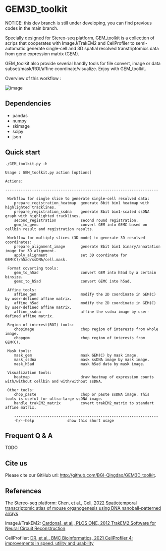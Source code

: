 # GEM3D_toolkit

NOTICE: this dev branch is still under developing, you can find previous codes in the main branch.

Specially designed for Stereo-seq platform, GEM_toolkit is a collection of scrips that cooperates with ImageJ/TrakEM2 and CellProfiler to semi-automatic generate single-cell and 3D spatial resolved transtriptomics data from gene expression matrix (GEM).

GEM_toolkit also provide severial handly tools for file convert, image or data subset/mask/ROI/affine coordinate/visualize. Enjoy with GEM_toolkit.

Overview of this workflow :

![image](https://user-images.githubusercontent.com/8720584/215430450-8a238a31-4f88-4726-8d22-dd33b51bf8a3.png)

## Dependencies

* pandas
* numpy
* skimage
* scipy
* json

## Quick start

```
./GEM_toolkit.py -h

Usage : GEM_toolkit.py action [options]

Actions:

---------------------------------------------------------------------

 Workflow for single slice to generate single-cell resolved data:
    prepare_registration_heatmap  generate 8bit bin1 heatmap with highlighted tracklines.
    prepare_registration_ssdna    generate 8bit bin1-scaled ssDNA graph with highlighted tracklines.
    second_registration           second round registration.
    gem_to_gemc                   convert GEM into GEMC based on cellbin result and registration results.

 Workflow for multiply slices (3D mode) to generate 3D resolved coordinates:
    prepare_alignment_image       generate 8bit bin1 binary/annatation image for 3D alignment.
    apply_alignment               set 3D coordinate for GEM(C)/h5ad/ssDNA/cell.mask.

 Format coverting tools:
    gem_to_h5ad                   convert GEM into h5ad by a certain binsize.
    gemc_to_h5ad                  convert GEMC into h5ad.

 Affine tools:
    affine_gem                    modify the 2D coordinate in GEM(C) by user-defined affine matrix.
    affine_h5ad                   modify the 2D coordinate in GEM(C) by user-defined affine matrix.
    affine_ssdna                  affine the ssdna image by user-defined affine matrix.

 Region of interest(ROI) tools:
    chopimage                     chop region of interests from whole image.
    chopgem                       chop region of interests from GEM(C).

 Mask tools:
    mask_gem                      mask GEM(C) by mask image.
    mask_ssdna                    mask ssDNA image by mask image.
    mask_h5ad                     mask h5ad data by mask image.

 Visualization tools:
    heatmap                       draw heatmap of expression counts with/without cellbin and with/without ssDNA.

 Other tools:
    chop_paste                    chop or paste ssDNA image. This tools is useful for ultra-large ssDNA image.
    handle_trakEM2_matrix         covert trakEM2_matrix to standart affine matrix.

    -----------------------------------------------------------------
    -h/--help               show this short usage
```

## Frequent Q & A

TODO

## Cite us

Please cite our GitHub url: http://github.com/BGI-Qingdao/GEM3D_toolkit.

## References

The Stereo-seq platform: [Chen, et al., Cell, 2022 Spatiotemporal transcriptomic atlas of mouse organogenesis using DNA nanoball-patterned arrays](https://doi.org/10.1016/j.cell.2022.04.003)

ImageJ/TrakEM2: [Cardona1, et al., PLOS ONE, 2012 TrakEM2 Software for Neural Circuit Reconstruction](https://doi.org/10.1371/journal.pone.0038011)

CellProfiler: [DR, et al., BMC Bioinformatics, 2021 CellProfiler 4: improvements in speed, utility and usability](https://doi.org/10.1186/s12859-021-04344-9)

